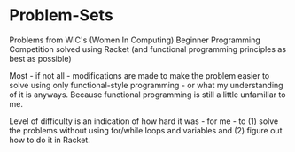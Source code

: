 # Problem-Sets

Problems from WIC's (Women In Computing) Beginner Programming Competition solved using Racket (and functional programming principles as best as possible)

Most - if not all - modifications are made to make the problem easier to solve using only functional-style programming - or what my understanding of it is anyways. Because functional programming is still a little unfamiliar to me.

Level of difficulty is an indication of how hard it was - for me - to (1) solve the problems without using for/while loops and variables and (2) figure out how to do it in Racket.
